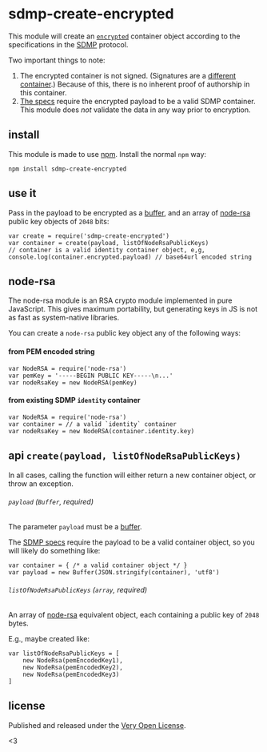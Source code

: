 # sdmp-create-encrypted

This module will create an [`encrypted`](http://sdmp.io/spec/0.13/core/encrypted)
container object according to the specifications in the
[SDMP](http://sdmp.io) protocol.

Two important things to note:

1. The encrypted container is not signed. (Signatures are a
	[different container](http://sdmp.io/spec/0.12/core/signature/).)
	Because of this, there is no inherent proof of authorship in
	this container. 
2. [The specs](http://sdmp.io/spec/0.12/core/encrypted/#payload) require
	the encrypted payload to be a valid SDMP container. This module does
	*not* validate the data in any way prior to encryption.

## install

This module is made to use [npm](https://www.npmjs.com/). Install
the normal `npm` way:

	npm install sdmp-create-encrypted

## use it

Pass in the payload to be encrypted as a [buffer](https://nodejs.org/api/buffer.html),
and an array of [node-rsa](https://github.com/rzcoder/node-rsa)
public key objects of `2048` bits:

	var create = require('sdmp-create-encrypted')
	var container = create(payload, listOfNodeRsaPublicKeys)
	// container is a valid identity container object, e,g,
	console.log(container.encrypted.payload) // base64url encoded string

## node-rsa

The node-rsa module is an RSA crypto module implemented in pure
JavaScript. This gives maximum portability, but generating keys
in JS is not as fast as system-native libraries.

You can create a `node-rsa` public key object any of the following ways:

#### from PEM encoded string

	var NodeRSA = require('node-rsa')
	var pemKey = '-----BEGIN PUBLIC KEY-----\n...'
	var nodeRsaKey = new NodeRSA(pemKey)

#### from existing SDMP `identity` container

	var NodeRSA = require('node-rsa')
	var container = // a valid `identity` container
	var nodeRsaKey = new NodeRSA(container.identity.key)

## api `create(payload, listOfNodeRsaPublicKeys)`

In all cases, calling the function will either return a new
container object, or throw an exception.

###### `payload` *(`Buffer`, required)*

The parameter `payload` must be a [buffer](https://nodejs.org/api/buffer.html).

The [SDMP specs](http://sdmp.io/spec/0.12/core/encrypted/#payload)
require the payload to be a valid container object, so you will likely
do something like:

	var container = { /* a valid container object */ }
	var payload = new Buffer(JSON.stringify(container), 'utf8')

###### `listOfNodeRsaPublicKeys` *(`array`, required)*

An array of [node-rsa](https://github.com/rzcoder/node-rsa)
equivalent object, each containing a public key of `2048` bytes.

E.g., maybe created like:

	var listOfNodeRsaPublicKeys = [
		new NodeRsa(pemEncodedKey1),
		new NodeRsa(pemEncodedKey2),
		new NodeRsa(pemEncodedKey3)
	]

## license

Published and released under the [Very Open License](http://veryopenlicense.com/).

<3
